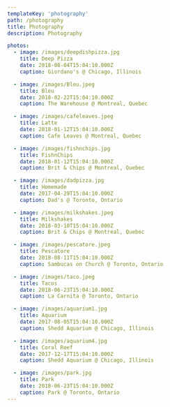 ```yaml
---
templateKey: 'photography'
path: /photography
title: Photography
description: Photography

photos:
  - image: /images/deepdishpizza.jpg
    title: Deep Pizza
    date: 2018-08-04T15:04:10.000Z
    caption: Giordano's @ Chicago, Illinois

  - image: /images/Bleu.jpeg
    title: Bleu
    date: 2018-02-22T15:04:10.000Z
    caption: The Warehouse @ Montreal, Quebec

  - image: /images/cafeleaves.jpeg
    title: Latte
    date: 2018-01-12T15:04:10.000Z
    caption: Cafe Leaves @ Montreal, Quebec

  - image: /images/fishnchips.jpg
    title: FishnChips
    date: 2018-01-12T15:04:10.000Z
    caption: Brit & Chips @ Montreal, Quebec

  - image: /images/dadpizza.jpg
    title: Homemade
    date: 2017-04-29T15:04:10.000Z
    caption: Dad's @ Toronto, Ontario

  - image: /images/milkshakes.jpeg
    title: Milkshakes
    date: 2018-03-10T15:04:10.000Z
    caption: Brit & Chips @ Montreal, Quebec

  - image: /images/pescatore.jpeg
    title: Pescatore
    date: 2018-08-11T15:04:10.000Z
    caption: Sambucas on Church @ Toronto, Ontario

  - image: /images/taco.jpeg
    title: Tacos
    date: 2018-06-23T15:04:10.000Z
    caption: La Carnita @ Toronto, Ontario

  - image: /images/aquarium1.jpg
    title: Aquarium
    date: 2017-08-05T15:04:10.000Z
    caption: Shedd Aquarium @ Chicago, Illinois

  - image: /images/aquarium4.jpg
    title: Coral Reef
    date: 2017-12-17T15:04:10.000Z
    caption: Shedd Aquarium @ Chicago, Illinois

  - image: /images/park.jpg
    title: Park
    date: 2018-06-23T15:04:10.000Z
    caption: Park @ Toronto, Ontario
---
```

